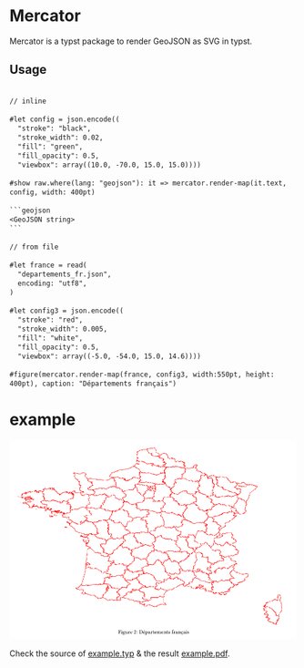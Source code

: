 # Mercator

Mercator is a typst package to render GeoJSON as SVG in typst.

## Usage

````typst

// inline

#let config = json.encode((
  "stroke": "black",
  "stroke_width": 0.02,
  "fill": "green",
  "fill_opacity": 0.5,
  "viewbox": array((10.0, -70.0, 15.0, 15.0))))

#show raw.where(lang: "geojson"): it => mercator.render-map(it.text, config, width: 400pt)

```geojson
<GeoJSON string>
```

// from file

#let france = read(
  "departements_fr.json",
  encoding: "utf8",
)

#let config3 = json.encode((
  "stroke": "red",
  "stroke_width": 0.005,
  "fill": "white",
  "fill_opacity": 0.5,
  "viewbox": array((-5.0, -54.0, 15.0, 14.6))))

#figure(mercator.render-map(france, config3, width:550pt, height: 400pt), caption: "Départements français")
````

# example

![](example/french_map.png)

Check the source of [example.typ](example/example.typ) & the result [example.pdf](example/example.pdf).

